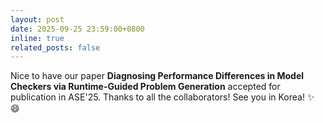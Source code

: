 ```yaml
---
layout: post
date: 2025-09-25 23:59:00+0800
inline: true
related_posts: false
---
```

Nice to have our paper **Diagnosing Performance Differences in Model Checkers via Runtime-Guided Problem Generation** accepted for publication in ASE'25. Thanks to all the collaborators! See you in Korea! :sparkles: :smile:
